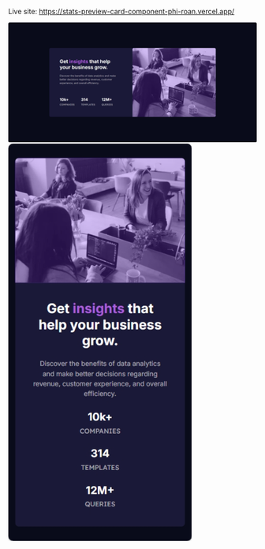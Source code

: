 Live site: https://stats-preview-card-component-phi-roan.vercel.app/

![desktop](/assets/desktop.png)
![mobile](/assets/mobile.png)